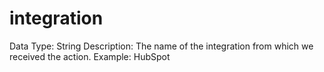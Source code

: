 # integration

Data Type: String
Description: The name of the integration from which we received the action.
Example: HubSpot